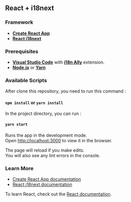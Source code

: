 ## React + i18next

### Framework

- **[Create React App](https://github.com/facebook/create-react-app)**
- **[React i18next](https://react.i18next.com/)**

### Prerequisites

- **[Visual Studio Code](https://code.visualstudio.com/)** with **[i18n Ally](https://marketplace.visualstudio.com/items?itemName=Lokalise.i18n-ally)** extension.
- **[Node.js](https://nodejs.org/en/)** or **[Yarn](https://classic.yarnpkg.com/en/docs/install/#windows-stable)**

### Available Scripts

After clone this repository, you need to run this command :

#### `npm install` or `yarn install`

In the project directory, you can run :

#### `yarn start`

Runs the app in the development mode.\
Open [http://localhost:3000](http://localhost:3000) to view it in the browser.

The page will reload if you make edits.\
You will also see any lint errors in the console.

### Learn More

- [Create React App documentation](https://facebook.github.io/create-react-app/docs/getting-started)
- [React i18next documentation](https://react.i18next.com/getting-started)

To learn React, check out the [React documentation](https://reactjs.org/).
